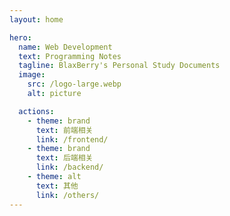```yaml
---
layout: home

hero:
  name: Web Development
  text: Programming Notes
  tagline: BlaxBerry's Personal Study Documents
  image:
    src: /logo-large.webp
    alt: picture

  actions:
    - theme: brand
      text: 前端相关
      link: /frontend/
    - theme: brand
      text: 后端相关
      link: /backend/
    - theme: alt
      text: 其他
      link: /others/
---
```

